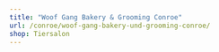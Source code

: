 ```yaml
---
title: "Woof Gang Bakery & Grooming Conroe"
url: /conroe/woof-gang-bakery-und-grooming-conroe/
shop: Tiersalon
---
```

